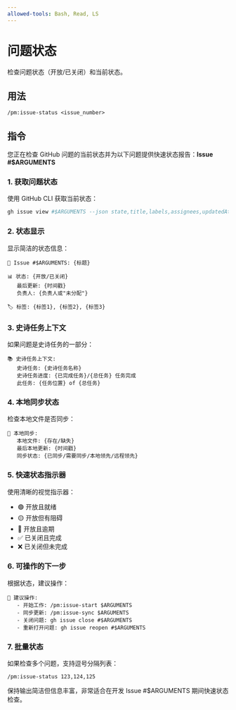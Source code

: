 ```yaml
---
allowed-tools: Bash, Read, LS
---
```


# 问题状态

检查问题状态（开放/已关闭）和当前状态。

## 用法
```
/pm:issue-status <issue_number>
```

## 指令

您正在检查 GitHub 问题的当前状态并为以下问题提供快速状态报告：**Issue #$ARGUMENTS**

### 1. 获取问题状态
使用 GitHub CLI 获取当前状态：
```bash
gh issue view #$ARGUMENTS --json state,title,labels,assignees,updatedAt
```

### 2. 状态显示
显示简洁的状态信息：
```
🎫 Issue #$ARGUMENTS: {标题}
   
📊 状态: {开放/已关闭}
   最后更新: {时间戳}
   负责人: {负责人或"未分配"}
   
🏷️ 标签: {标签1}, {标签2}, {标签3}
```

### 3. 史诗任务上下文
如果问题是史诗任务的一部分：
```
📚 史诗任务上下文:
   史诗任务: {史诗任务名称}
   史诗任务进度: {已完成任务}/{总任务} 任务完成
   此任务: {任务位置} of {总任务}
```

### 4. 本地同步状态
检查本地文件是否同步：
```
💾 本地同步:
   本地文件: {存在/缺失}
   最后本地更新: {时间戳}
   同步状态: {已同步/需要同步/本地领先/远程领先}
```

### 5. 快速状态指示器
使用清晰的视觉指示器：
- 🟢 开放且就绪
- 🟡 开放但有阻碍  
- 🔴 开放且逾期
- ✅ 已关闭且完成
- ❌ 已关闭但未完成

### 6. 可操作的下一步
根据状态，建议操作：
```
🚀 建议操作:
   - 开始工作: /pm:issue-start $ARGUMENTS
   - 同步更新: /pm:issue-sync $ARGUMENTS
   - 关闭问题: gh issue close #$ARGUMENTS
   - 重新打开问题: gh issue reopen #$ARGUMENTS
```

### 7. 批量状态
如果检查多个问题，支持逗号分隔列表：
```
/pm:issue-status 123,124,125
```

保持输出简洁但信息丰富，非常适合在开发 Issue #$ARGUMENTS 期间快速状态检查。